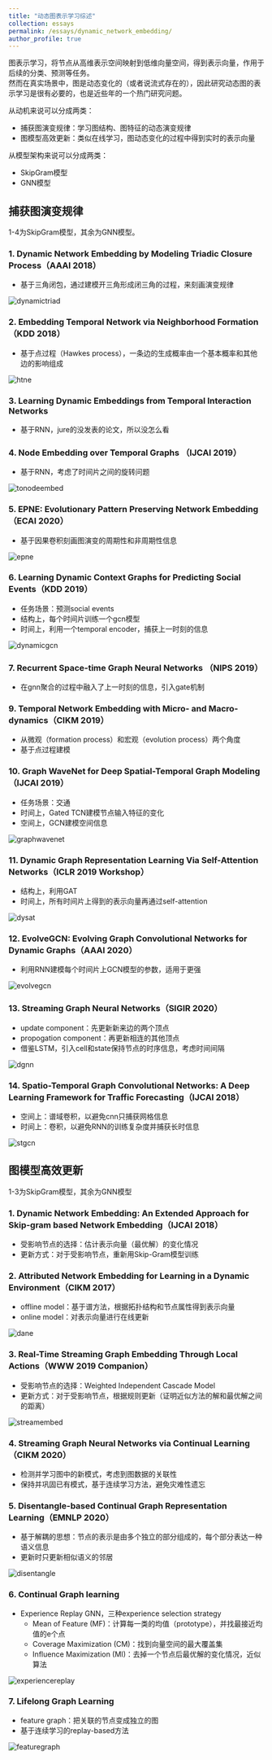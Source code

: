 ```yaml
---
title: "动态图表示学习综述"
collection: essays
permalink: /essays/dynamic_network_embedding/
author_profile: true
---
```


图表示学习，将节点从高维表示空间映射到低维向量空间，得到表示向量，作用于后续的分类、预测等任务。  
然而在真实场景中，图是动态变化的（或者说流式存在的），因此研究动态图的表示学习是很有必要的，也是近些年的一个热门研究问题。

从动机来说可以分成两类：
* 捕获图演变规律：学习图结构、图特征的动态演变规律
* 图模型高效更新：类似在线学习，图动态变化的过程中得到实时的表示向量

从模型架构来说可以分成两类：
* SkipGram模型
* GNN模型


## 捕获图演变规律

1-4为SkipGram模型，其余为GNN模型。

### 1. Dynamic Network Embedding by Modeling Triadic Closure Process（AAAI 2018）
* 基于三角闭包，通过建模开三角形成闭三角的过程，来刻画演变规律

![dynamictriad](../../images/dynamic_network_embedding_img/dynamictriad.png)

### 2. Embedding Temporal Network via Neighborhood Formation（KDD 2018）
* 基于点过程（Hawkes process），一条边的生成概率由一个基本概率和其他边的影响组成

![htne](../../images/dynamic_network_embedding_img/htne.png)

### 3. Learning Dynamic Embeddings from Temporal Interaction Networks
* 基于RNN，jure的没发表的论文，所以没怎么看

### 4. Node Embedding over Temporal Graphs （IJCAI 2019）
* 基于RNN，考虑了时间片之间的旋转问题

![tonodeembed](../../images/dynamic_network_embedding_img/tonodeembed.png)

### 5. EPNE: Evolutionary Pattern Preserving Network Embedding（ECAI 2020）
* 基于因果卷积刻画图演变的周期性和非周期性信息

![epne](../../images/dynamic_network_embedding_img/epne.png)

### 6. Learning Dynamic Context Graphs for Predicting Social Events（KDD 2019）
* 任务场景：预测social events
* 结构上，每个时间片训练一个gcn模型
* 时间上，利用一个temporal encoder，捕获上一时刻的信息

![dynamicgcn](../../images/dynamic_network_embedding_img/dynamicgcn.png)

### 7. Recurrent Space-time Graph Neural Networks （NIPS 2019）
* 在gnn聚合的过程中融入了上一时刻的信息，引入gate机制

### 9. Temporal Network Embedding with Micro- and Macro-dynamics（CIKM 2019）
* 从微观（formation process）和宏观（evolution process）两个角度
* 基于点过程建模

### 10. Graph WaveNet for Deep Spatial-Temporal Graph Modeling（IJCAI 2019）
* 任务场景：交通
* 时间上，Gated TCN建模节点输入特征的变化
* 空间上，GCN建模空间信息

![graphwavenet](../../images/dynamic_network_embedding_img/graphwavenet.png)

### 11. Dynamic Graph Representation Learning Via Self-Attention Networks（ICLR 2019 Workshop）
* 结构上，利用GAT
* 时间上，所有时间片上得到的表示向量再通过self-attention

![dysat](../../images/dynamic_network_embedding_img/dysat.png)

### 12. EvolveGCN: Evolving Graph Convolutional Networks for Dynamic Graphs（AAAI 2020）
* 利用RNN建模每个时间片上GCN模型的参数，适用于更强

![evolvegcn](../../images/dynamic_network_embedding_img/evolvegcn.png)

### 13. Streaming Graph Neural Networks（SIGIR 2020）
* update component：先更新新来边的两个顶点
* propogation component：再更新相连的其他顶点
* 借鉴LSTM，引入cell和state保持节点的时序信息，考虑时间间隔

![dgnn](../../images/dynamic_network_embedding_img/dgnn.png)

### 14. Spatio-Temporal Graph Convolutional Networks: A Deep Learning Framework for Traffic Forecasting（IJCAI 2018）
* 空间上：谱域卷积，以避免cnn只捕获网格信息
* 时间上：卷积，以避免RNN的训练复杂度并捕获长时信息

![stgcn](../../images/dynamic_network_embedding_img/stgcn.png)




## 图模型高效更新

1-3为SkipGram模型，其余为GNN模型

### 1. Dynamic Network Embedding: An Extended Approach for Skip-gram based Network Embedding（IJCAI 2018）
* 受影响节点的选择：估计表示向量（最优解）的变化情况
* 更新方式：对于受影响节点，重新用Skip-Gram模型训练

### 2. Attributed Network Embedding for Learning in a Dynamic Environment（CIKM 2017）
* offline model：基于谱方法，根据拓扑结构和节点属性得到表示向量
* online model：对表示向量进行在线更新

![dane](../../images/dynamic_network_embedding_img/dane.png)

### 3. Real-Time Streaming Graph Embedding Through Local Actions（WWW 2019 Companion）
* 受影响节点的选择：Weighted Independent Cascade Model 
* 更新方式：对于受影响节点，根据规则更新（证明近似方法的解和最优解之间的距离）

![streamembed](../../images/dynamic_network_embedding_img/streamembed.png)

### 4. Streaming Graph Neural Networks via Continual Learning（CIKM 2020）
* 检测并学习图中的新模式，考虑到图数据的关联性
* 保持并巩固已有模式，基于连续学习方法，避免灾难性遗忘

### 5. Disentangle-based Continual Graph Representation Learning（EMNLP 2020）
* 基于解耦的思想：节点的表示是由多个独立的部分组成的，每个部分表达一种语义信息
* 更新时只更新相似语义的邻居

![disentangle](../../images/dynamic_network_embedding_img/disentangle.png)

### 6. Continual Graph learning
* Experience Replay GNN，三种experience selection strategy
    * Mean of Feature (MF)：计算每一类的均值（prototype），并找最接近均值的e个点
    * Coverage Maximization (CM)：找到向量空间的最大覆盖集
    * Influence Maximization (MI)：去掉一个节点后最优解的变化情况，近似算法

![experiencereplay](../../images/dynamic_network_embedding_img/experiencereplay.png)

### 7. Lifelong Graph Learning
* feature graph：把关联的节点变成独立的图
* 基于连续学习的replay-based方法

![featuregraph](../../images/dynamic_network_embedding_img/featuregraph.png)